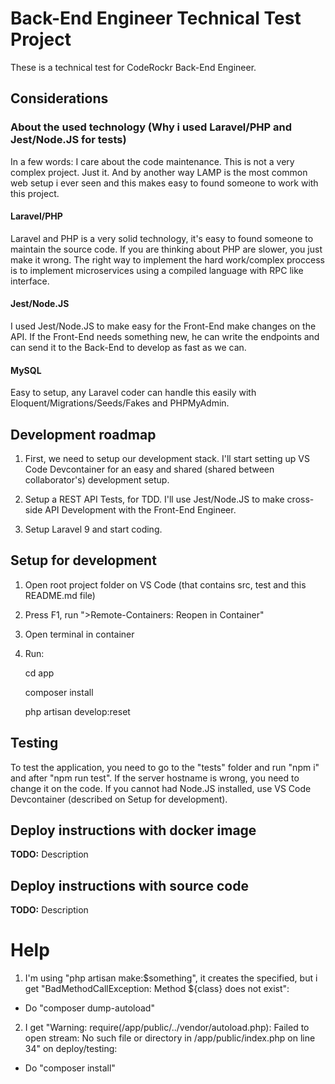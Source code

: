 # Back-End Engineer Technical Test Project

These is a technical test for CodeRockr Back-End Engineer.

## Considerations

### About the used technology (Why i used Laravel/PHP and Jest/Node.JS for tests)

In a few words: I care about the code maintenance. 
This is not a very complex project. Just it. And by another way
LAMP is the most common web setup i ever seen and this makes easy to found
someone to work with this project.

#### Laravel/PHP

Laravel and PHP is a very solid technology, it's easy to found someone to
maintain the source code. If you are thinking about PHP are slower, you just
make it wrong. The right way to implement the hard work/complex proccess
is to implement microservices using a compiled language with RPC like interface.

#### Jest/Node.JS

I used Jest/Node.JS to make easy for the Front-End make changes on the API.
If the Front-End needs something new, he can write the endpoints and can 
send it to the Back-End to develop as fast as we can.

#### MySQL

Easy to setup, any Laravel coder can handle this easily with 
Eloquent/Migrations/Seeds/Fakes and PHPMyAdmin.

## Development roadmap

1. First, we need to setup our development stack. I'll start 
setting up VS Code Devcontainer for an easy and shared 
(shared between collaborator's) development setup.

2. Setup a REST API Tests, for TDD. I'll use Jest/Node.JS to
make cross-side API Development with the Front-End Engineer.

3. Setup Laravel 9 and start coding. 

## Setup for development

1. Open root project folder on VS Code (that contains src, test and this README.md file)
2. Press F1, run ">Remote-Containers: Reopen in Container"
3. Open terminal in container
4. Run:

    cd app

    composer install

    php artisan develop:reset


## Testing

To test the application, you need to go to the "tests" folder and run "npm i" and after "npm run test".
If the server hostname is wrong, you need to change it on the code.
If you cannot had Node.JS installed, use VS Code Devcontainer (described on Setup for development).

## Deploy instructions with docker image

__TODO:__ Description

## Deploy instructions with source code

__TODO:__ Description

# Help

1. I'm using "php artisan make\:\$something", it creates the specified\, but i get "BadMethodCallException\: Method ${class} does not exist":
- Do "composer dump-autoload"

2. I get "Warning: require(/app/public/../vendor/autoload.php): Failed to open stream: No such file or directory in /app/public/index.php on line 34" on deploy/testing:
- Do "composer install"